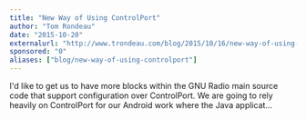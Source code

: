 ```yaml
---
title: "New Way of Using ControlPort"
author: "Tom Rondeau"
date: "2015-10-20"
externalurl: "http://www.trondeau.com/blog/2015/10/16/new-way-of-using-controlport"
sponsored: "0"
aliases: ["blog/new-way-of-using-controlport"]
---
```

I'd like to get us to have more blocks within the GNU Radio main source code that support configuration over ControlPort. We are going to rely heavily on ControlPort for our Android work where the Java applicat...
<!--more-->
